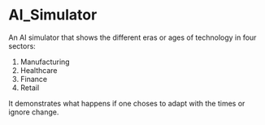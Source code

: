 # AI_Simulator
An AI simulator that shows the different eras or ages of technology in four sectors:
1. Manufacturing
2. Healthcare
3. Finance
4. Retail

It demonstrates what happens if one choses to adapt with the times or ignore change.


